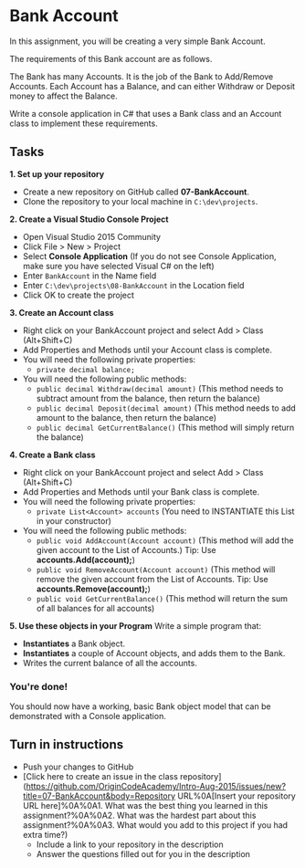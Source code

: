 # Bank Account
In this assignment, you will be creating a very simple Bank Account.

The requirements of this Bank account are as follows.

The Bank has many Accounts. It is the job of the Bank to Add/Remove Accounts.
Each Account has a Balance, and can either Withdraw or Deposit money to affect the Balance.

Write a console application in C# that uses a Bank class and an Account class to implement these requirements.

## Tasks
**1. Set up your repository**
* Create a new repository on GitHub called **07-BankAccount**.
* Clone the repository to your local machine in ```C:\dev\projects```.

**2. Create a Visual Studio Console Project**
* Open Visual Studio 2015 Community
* Click File > New > Project
* Select **Console Application** (If you do not see Console Application, make sure you have selected Visual C# on the left)
* Enter ```BankAccount``` in the Name field
* Enter ```C:\dev\projects\08-BankAccount``` in the Location field
* Click OK to create the project


**3. Create an Account class**
* Right click on your BankAccount project and select Add > Class (Alt+Shift+C)
* Add Properties and Methods until your Account class is complete.
* You will need the following private properties:
	* ```private decimal balance;```
* You will need the following public methods:
	* ```public decimal Withdraw(decimal amount)``` (This method needs to subtract amount from the balance, then return the balance)
	* ```public decimal Deposit(decimal amount)``` (This method needs to add amount to the balance, then return the balance)
	* ```public decimal GetCurrentBalance()``` (This method will simply return the balance)

**4. Create a Bank class**
* Right click on your BankAccount project and select Add > Class (Alt+Shift+C)
* Add Properties and Methods until your Bank class is complete.
* You will need the following private properties:
	* ```private List<Account> accounts``` (You need to INSTANTIATE this List<Account> in your constructor)
* You will need the following public methods:
	* ```public void AddAccount(Account account)``` (This method will add the given account to the List of Accounts.) Tip: Use **accounts.Add(account);**)
	* ```public void RemoveAccount(Account account)``` (This method will remove the given account from the List of Accounts. Tip: Use **accounts.Remove(account);**)
	* ```public void GetCurrentBalance()``` (This method will return the sum of all balances for all accounts)



**5. Use these objects in your Program**
Write a simple program that:

* **Instantiates** a Bank object.
* **Instantiates** a couple of Account objects, and adds them to the Bank.
* Writes the current balance of all the accounts.

### You're done!
You should now have a working, basic Bank object model that can be demonstrated with a Console application.


## Turn in instructions

* Push your changes to GitHub 
* [Click here to create an issue in the class repository](https://github.com/OriginCodeAcademy/Intro-Aug-2015/issues/new?title=07-BankAccount&body=Repository URL%0A[Insert your repository URL here]%0A%0A1. What was the best thing you learned in this assignment?%0A%0A2. What was the hardest part about this assignment?%0A%0A3. What would you add to this project if you had extra time?)
	* Include a link to your repository in the description
	* Answer the questions filled out for you in the description
